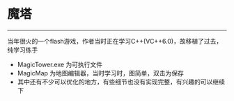 ﻿魔塔
====
--------------------

当年很火的一个flash游戏，作者当时正在学习C++(VC++6.0)，故移植了过去，纯学习练手

  * MagicTower.exe 为可执行文件
  * MagicMap 为地图编辑器，当时学习时，图简单，双击为保存
  * 其中还有不少可以优化的地方，有些细节也没有实现完整，有兴趣的可以继续下


